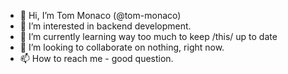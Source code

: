 - 👋 Hi, I’m Tom Monaco (@tom-monaco)
- 👀 I’m interested in backend development. 
- 🌱 I’m currently learning way too much to keep /this/ up to date
- 💞️ I’m looking to collaborate on nothing, right now.
- 📫 How to reach me - good question.

<!---
tom-monaco/tom-monaco is a ✨ special ✨ repository because its `README.md` (this file) appears on your GitHub profile.
You can click the Preview link to take a look at your changes.
--->
